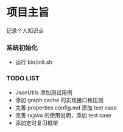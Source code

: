 # 项目主旨 #
记录个人知识点

### 系统初始化 ###
* 运行 bin/init.sh

### TODO LIST ###
* JsonUtils 添加测试用例
* 添加 graph cache 的实现接口和压测
* 完善 properties config.md 添加 test case
* 完善 rxjava 的使用说明，添加 test case
* 添加定时复习框架
